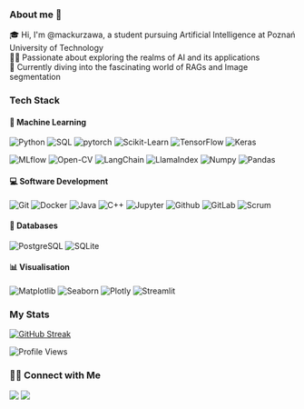 ### About me 👋
🎓 Hi, I'm @mackurzawa, a student pursuing Artificial Intelligence at Poznań University of Technology <br/>
👨‍💻 Passionate about exploring the realms of AI and its applications <br/>
:seedling: Currently diving into the fascinating world of RAGs and Image segmentation <br/>

### Tech Stack

#### 🤖 Machine Learning
![Python](https://img.shields.io/badge/Python-14354C?&logo=python&logoColor=white)
![SQL](https://img.shields.io/badge/SQL-00758F?&logo=amazondocumentdb&logoColor=white)
![pytorch](https://img.shields.io/badge/PyTorch-EE4C2C?&logo=PyTorch&logoColor=white) 
![Scikit-Learn](https://img.shields.io/badge/Scikit--Learn-%23F7931E.svg?&logo=scikit-learn&logoColor=white)
![TensorFlow](https://img.shields.io/badge/TensorFlow-%23FF6F00.svg?&logo=TensorFlow&logoColor=white)
![Keras](https://img.shields.io/badge/Keras-%23D00000.svg?logo=Keras&logoColor=white)


![MLflow](https://img.shields.io/badge/MLflow-00BBBB.svg?&logo=mlflow&logoColor=white)
![Open-CV](https://img.shields.io/badge/Open--CV-%23white.svg?&logo=opencv&logoColor=white)
![LangChain](https://img.shields.io/badge/LangChain-808080?logo=openproject&logoColor=white)
![LlamaIndex](https://img.shields.io/badge/LlamaIndex-de37b7?logo=gnu&logoColor=white)
![Numpy](https://img.shields.io/badge/Numpy-00BBBB?logo=numpy&logoColor=white)
![Pandas](https://img.shields.io/badge/Pandas-130754?logo=pandas&logoColor=white)


#### 💻 Software Development
![Git](https://img.shields.io/badge/GIT-E44C30?&logo=git&logoColor=white)
![Docker](https://img.shields.io/badge/Docker-%230db7ed.svg?&logo=docker&logoColor=white)
![Java](https://img.shields.io/badge/Java-%23ED8B00.svg?&logo=openjdk&logoColor=white)
![C++](https://img.shields.io/badge/C++-%2300599C.svg?&logo=c%2B%2B&logoColor=white)
![Jupyter](https://img.shields.io/badge/Jupyter-f37821.svg?logo=jupyter&logoColor=white)
![Github](https://img.shields.io/badge/GitHub-171515?&logo=github&logoColor=white)
![GitLab](https://img.shields.io/badge/GitLab-FC6D27.svg?logo=gitlab&logoColor=white)
![Scrum](https://img.shields.io/badge/Scrum-026cba.svg?logo=scrumalliance&logoColor=white)

#### :floppy_disk: Databases

![PostgreSQL](https://img.shields.io/badge/PostgreSQL-0064a5.svg?logo=postgresql&logoColor=white)
![SQLite](https://img.shields.io/badge/SQLite-009999.svg?logo=sqlite&logoColor=white)

#### 📊 Visualisation

![Matplotlib](https://img.shields.io/badge/Matplotlib-fc8b44.svg?logo=mediamarkt&logoColor=white)
![Seaborn](https://img.shields.io/badge/Seaborn-5c789b.svg?logo=librariesdotio&logoColor=white)
![Plotly](https://img.shields.io/badge/Plotly-282d33.svg?logo=plotly&logoColor=white)
![Streamlit](https://img.shields.io/badge/Streamlit-bd4043.svg?logo=streamlit&logoColor=white)


### My Stats

[![GitHub Streak](http://github-readme-streak-stats.herokuapp.com?user=mackurzawa&theme=dark&background=0d1117)](https://git.io/streak-stats)

![Profile Views](https://komarev.com/ghpvc/?username=mackurzawa)

### 🤝🏻 Connect with Me

<a href="mailto:mac.kurzawa@gmail.com"><img src="https://img.shields.io/badge/mac.kurzawa@gmail.com-b23e2f?logo=gmail&logoColor=white"></a>
<a href="https://www.linkedin.com/in/maciej-kurzawa-663388244/"><img src="https://img.shields.io/badge/Maciej Kurzawa-blue?logo=linkedin&logoColor=white"></a>
<!--
**mackurzawa/mackurzawa** is a ✨ _special_ ✨ repository because its `README.md` (this file) appears on your GitHub profile.

Here are some ideas to get you started:

- 🔭 I’m currently working on ...
- 🌱 I’m currently learning ...
- 👯 I’m looking to collaborate on ...
- 🤔 I’m looking for help with ...
- 💬 Ask me about ...
- 📫 How to reach me: ...
- 😄 Pronouns: ...
- ⚡ Fun fact: ...
-->
